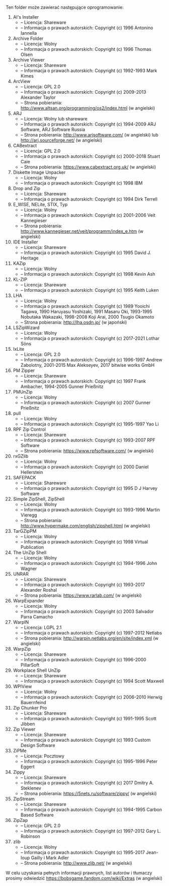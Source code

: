 Ten folder może zawierać następujące oprogramowanie:

1. AI's Installer
   - – Licencja: Shareware
   - – Informacja o prawach autorskich: Copyright (c) 1996 Antonino Iannella
2. Archive Folder
   - – Licencja: Wolny
   - – Informacja o prawach autorskich: Copyright (c) 1996 Thomas Olsen
3. Archive Viewer
   - – Licencja: Shareware
   - – Informacja o prawach autorskich: Copyright (c) 1992-1993 Mark Kimes
4. ArcView
   - – Licencja: GPL 2.0
   - – Informacja o prawach autorskich: Copyright (c) 2009-2013 Alexander Taylor
   - – Strona pobierania: http://www.altsan.org/programming/os2/index.html (w angielski)
5. ARJ
   - – Licencja: Wolny lub shareware
   - – Informacja o prawach autorskich: Copyright (c) 1994-2009 ARJ Software, ARJ Software Russia
   - – Strona pobierania: http://www.arjsoftware.com/ (w angielski) lub http://arj.sourceforge.net/ (w angielski)
6. CABextract
   - – Licencja: GPL 2.0
   - – Informacja o prawach autorskich: Copyright (c) 2000-2018 Stuart Caie
   - – Strona pobierania: https://www.cabextract.org.uk/ (w angielski)
7. Diskette Image Unpacker
   - – Licencja: Wolny
   - – Informacja o prawach autorskich: Copyright (c) 1998 IBM
8. Drop and Zip
   - – Licencja: Shareware
   - – Informacja o prawach autorskich: Copyright (c) 1994 Dirk Terrell
9. E_WISE, NELite, STIX, Typ
   - – Licencja: Wolny
   - – Informacja o prawach autorskich: Copyright (c) 2001-2006 Veit Kannegieser
   - – Strona pobierania: http://www.kannegieser.net/veit/programm/index_e.htm (w angielski)
10. IDE Installer
    - – Licencja: Shareware
    - – Informacja o prawach autorskich: Copyright (c) 1995 David J. Heritage
11. KAZip
    - – Licencja: Wolny
    - – Informacja o prawach autorskich: Copyright (c) 1998 Kevin Ash
12. KL-ZIP
    - – Licencja: Shareware
    - – Informacja o prawach autorskich: Copyright (c) 1995 Keith Luken
13. LHA
    - – Licencja: Wolny
    - – Informacja o prawach autorskich: Copyright (c) 1989 Yooichi Tagawa, 1990 Haruyasu Yoshizaki, 1991 Masaru Oki, 1993-1995 Nobutaka Wakazaki, 1998-2008 Koji Arai, 2000 Tsugio Okamoto
    - – Strona pobierania: http://lha.osdn.jp/ (w japoński)
14. LSZipWizard
    - – Licencja: Wolny
    - – Informacja o prawach autorskich: Copyright (c) 2017-2021 Lothar Söns
15. lxLite
    - – Licencja: GPL 2.0
    - – Informacja o prawach autorskich: Copyright (c) 1996-1997 Andrew Zabolotny, 2001-2015 Max Alekseyev, 2017 bitwise works GmbH
16. PM Zipper
    - – Licencja: Shareware
    - – Informacja o prawach autorskich: Copyright (c) 1997 Frank Ambacher, 1994-2005 Gunner Prießnitz
17. PMUnZip
    - – Licencja: Wolny
    - – Informacja o prawach autorskich: Copyright (c) 2007 Gunner Prießnitz
18. pull
    - – Licencja: Wolny
    - – Informacja o prawach autorskich: Copyright (c) 1995-1997 Yao Li
19. RPF Zip Control
    - – Licencja: Shareware
    - – Informacja o prawach autorskich: Copyright (c) 1993-2007 RPF Software
    - – Strona pobierania: https://www.rpfsoftware.com/ (w angielski)
20. rxGZlib
    - – Licencja: Wolny
    - – Informacja o prawach autorskich: Copyright (c) 2000 Daniel Hellerstein
21. SAFEPACK
    - – Licencja: Shareware
    - – Informacja o prawach autorskich: Copyright (c) 1995 D J Harvey Software
22. Simple ZipShell, ZipShell
    - – Licencja: Wolny
    - – Informacja o prawach autorskich: Copyright (c) 1993-1996 Martin Vieregg
    - – Strona pobierania: http://www.hypermake.com/english/zipshell.html (w angielski)
23. TarGZipPM
    - – Licencja: Wolny
    - – Informacja o prawach autorskich: Copyright (c) 1998 Virtual Publication
24. The UnZip Shell
    - – Licencja: Wolny
    - – Informacja o prawach autorskich: Copyright (c) 1994-1996 John Wagner
25. UNRAR
    - – Licencja: Shareware
    - – Informacja o prawach autorskich: Copyright (c) 1993-2017 Alexander Roshal
    - – Strona pobierania: https://www.rarlab.com/ (w angielski)
26. WarpExpander
    - – Licencja: Wolny
    - – Informacja o prawach autorskich: Copyright (c) 2003 Salvador Parra Camacho
27. WarpIN
    - – Licencja: LGPL 2.1
    - – Informacja o prawach autorskich: Copyright (c) 1997-2012 Netlabs
    - – Strona pobierania: http://warpin.netlabs.org/en/site/index.xml (w angielski)
28. WarpZip
    - – Licencja: Shareware
    - – Informacja o prawach autorskich: Copyright (c) 1996-2000 PillarSoft
29. Workplace Shell UnZip
    - – Licencja: Shareware
    - – Informacja o prawach autorskich: Copyright (c) 1994 Scott Maxwell
30. WPIView
    - – Licencja: Wolny
    - – Informacja o prawach autorskich: Copyright (c) 2006-2010 Herwig Bauernfeind
31. Zip Chunker Pro
    - – Licencja: Shareware
    - – Informacja o prawach autorskich: Copyright (c) 1991-1995 Scott Jibben
32. Zip Viewer
    - – Licencja: Shareware
    - – Informacja o prawach autorskich: Copyright (c) 1993 Custom Design Software
33. ZiPMe
    - – Licencja: Pocztowy
    - – Informacja o prawach autorskich: Copyright (c) 1995-1996 Peter Eggert
34. Zippy
    - – Licencja: Shareware
    - – Informacja o prawach autorskich: Copyright (c) 2017 Dmitry A. Steklenev
    - – Strona pobierania: https://5nets.ru/software/zippy/ (w angielski)
35. ZipStream
    - – Licencja: Shareware
    - – Informacja o prawach autorskich: Copyright (c) 1994-1995 Carbon Based Software
36. ZipZap
    - – Licencja: GPL 2.0
    - – Informacja o prawach autorskich: Copyright (c) 1997-2012 Gary L. Robinson
37. zlib
    - – Licencja: Wolny
    - – Informacja o prawach autorskich: Copyright (c) 1995-2017 Jean-loup Gailly i Mark Adler
    - – Strona pobierania: http://www.zlib.net/ (w angielski)

W celu uzyskania pełnych informacji prawnych, list autorów i tłumaczy prosimy odwiedzić https://bobsgame.fandom.com/wiki/Extras (w angielski)
